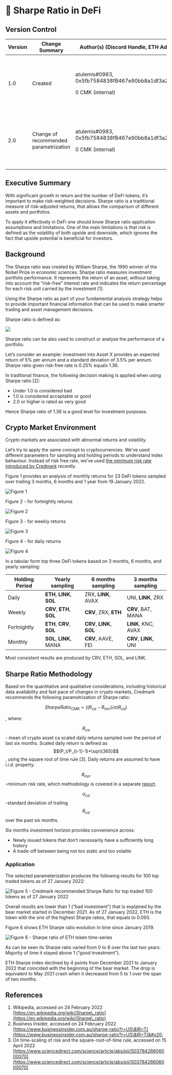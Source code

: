 # 🚀 Sharpe Ratio in DeFi

## **Version Control**

| **Version** | **Change Summary**                    | **Author(s) (Discord Handle, ETH Address, Reward)**                                         | **Reviewer(s) (Discord Handle, ETH Address, Reward)**                                                                                                                                | **Submission Date** |
| ----------- | ------------------------------------- | ------------------------------------------------------------------------------------------- | ------------------------------------------------------------------------------------------------------------------------------------------------------------------------------------ | ------------------- |
| 1.0         | Created                               | <p>atulemis#0983,<br>0x5fb7584838fB467e90bb8a1df3a278482e34E856,</p><p>0 CMK (internal)</p> | <p>Harri Tarni,<br>0x295B61866dAA53a76CE4b3a927EFAF0059b4a90A,<br>0 CMK (internal)<br><br>JeSuisCollier#0315,<br>0x2588B6be7A132e137Be9A6f08eB09C359688b150,<br>0 CMK (internal)</p> | 1 March 2022        |
| 2.0         | Change of recommended parametrization | <p>atulemis#0983,<br>0x5fb7584838fB467e90bb8a1df3a278482e34E856,</p><p>0 CMK (internal)</p> | <p>Harri Tarni,<br>0x295B61866dAA53a76CE4b3a927EFAF0059b4a90A,<br>0 CMK (internal)<br><br>JeSuisCollier#0315,<br>0x2588B6be7A132e137Be9A6f08eB09C359688b150,<br>0 CMK (internal)</p> | 20 April 2022       |

## Executive Summary

With significant growth in return and the number of DeFi tokens, it’s important to make risk-weighted decisions. Sharpe ratio is a traditional measure of risk-adjusted returns, that allows the comparison of different assets and portfolios.

To apply it effectively in DeFi one should know Sharpe ratio application assumptions and limitations. One of the main limitations is that risk is defined as the volatility of both upside and downside, which ignores the fact that upside potential is beneficial for investors.

## Background

The Sharpe ratio was created by William Sharpe, the 1990 winner of the Nobel Prize in economic sciences. Sharpe ratio measures investment portfolio performance. It represents the return of an asset, without taking into account the “risk-free” interest rate and indicates the return percentage for each risk unit carried by the investment \[1].

Using the Sharpe ratio as part of your fundamental analysis strategy helps to provide important financial information that can be used to make smarter trading and asset management decisions.

Sharpe ratio is defined as:

![](<../../.gitbook/assets/image (6).png>)

Sharpe ratio can be also used to construct or analyse the performance of a portfolio.

Let’s consider an example: investment into Asset X provides an expected return of 5% per annum and a standard deviation of 3.5% per annum. Sharpe ratio given risk-free rate is 0.25% equals 1.36.

In traditional finance, the following decision making is applied when using Sharpe ratio \[2]:

* Under 1.0 is considered bad
* 1.0 is considered acceptable or good
* 2.0 or higher is rated as very good

Hence Sharpe ratio of 1.36 is a good level for investment purposes.

## Crypto Market Environment

Crypto markets are associated with abnormal returns and volatility.

Let’s try to apply the same concept to cryptocurrencies. We’ve used different parameters for sampling and holding periods to understand index behaviour. Instead of risk free rate, we’ve used [the minimum risk rate introduced by Credmark](https://docs.credmark.com/credmark-risk-library/analytics/data/modeling/minimum-risk-rate-of-defi) recently.

Figure 1 provides an analysis of monthly returns for 23 DeFi tokens sampled over trailing 3 months, 6 months and 1 year from 19 January 2022.

![Figure 1](<../../.gitbook/assets/image (7).png>)

Figure 2 - for fortnightly returns

![Figure 2](<../../.gitbook/assets/image (8) (1) (1).png>)

Figure 3 - for weekly returns

![Figure 3](<../../.gitbook/assets/image (6) (1).png>)

Figure 4 - for daily returns

![Figure 4](<../../.gitbook/assets/image (12).png>)

In a tabular form top three DeFi tokens based on 3 months, 6 months, and yearly sampling:

| Holding Period | Yearly sampling            | 6 months sampling          | 3 months sampling      |
| -------------- | -------------------------- | -------------------------- | ---------------------- |
| Daily          | **ETH**, **LINK**, **SOL** | ZRX, **LINK**, AVAX        | UNI, **LINK**, ZRX     |
| Weekly         | **CRV**, **ETH**, **SOL**  | **CRV**, ZRX, **ETH**      | **CRV**, BAT, MANA     |
| Fortnightly    | **ETH**, **CRV**, **SOL**  | **CRV**, **LINK**, **SOL** | **LINK**, KNC, AVAX    |
| Monthly        | **SOL**, **LINK**, MANA    | **CRV**, AAVE, FEI         | **CRV**, **LINK**, UNI |

&#x20;Most consistent results are produced by CRV, ETH, SOL, and LINK.

## Sharpe Ratio Methodology

Based on the quantitative and qualitative considerations, including historical data availability and fast pace of changes in crypto markets, Credmark recommends the following parametrization of Sharpe ratio:

&#x20;

$$
SharpeRatio_{CMK} = ((R_{ca}-R_{mrr})/\sigma(R_{ca})
$$

, where:

$$R_{ca}$$ - mean of crypto asset ca scaled daily returns sampled over the period of last six months. Scaled daily return is defined as $$(P_t/P_{t-1}-1)*\sqrt{365}$$, using the square root of time rule \[3]. Daily returns are assumed to have i.i.d. property.

$$R_{mrr}$$-minimum risk rate, which methodology is covered in a separate [report](../data/modeling/risk-free-rate.md).

$$\sigma_{ca}$$-standard deviation of trailing $$R_{ca}$$ over the past six months.

Six months investment horizon provides convenience across:&#x20;

* Newly issued tokens that don’t necessarily have a sufficiently long history
* A trade-off between being not too static and too volatile

### Application

The selected parameterization produces the following results for 100 top traded tokens as of 27 January 2022:

![Figure 5 - Credmark recommended Sharpe Ratio for top traded 100 tokens as of 27 January 2022](https://lh6.googleusercontent.com/QgqTkInhH9Q8cvmw-3k3PvgX3I-zPHxcU4-Ixhuj7UOn2wWipE1eKQIHM-M2YlRV-EATFSVwQfJfYDRL9iG6JEFlkqtw-v42gwAGcWyofRKQl9vE\_tZ-UqWJivpUOuxB9kCibNU)

Overall results are lower than 1 (“bad investment”) that is explained by the bear market started in December 2021. As of 27 January 2022, ETH is the token with the one of the highest Sharpe ratios, that equals to 0.093.

Figure 6 shows ETH Sharpe ratio evolution in time since January 2019.

![Figure 6 - Sharpe ratio of ETH token time-series](https://lh3.googleusercontent.com/Pn1fQDnpVsow4C-7IdNugoN6ChtLbW0h5PoDsj5anfSCthuOPOgBICROcBvqJxNrFNqExMnpA99c0IckAaaiyOYzgWjySRT9B0CxrowTPujpHzX9wbdgs0Bw26IA-\_yovQA8lpk)

As can be seen its Sharpe ratio varied from 0 to 8 over the last two years. Majority of time it stayed above 1 (“good investment”).

ETH Sharpe index declined by 4 points from December 2021 to January 2022 that coincided with the beginning of the bear market. The drop is equivalent to May 2021 crash when it decreased from 5 to 1 over the span of two months.

## References

1. Wikipedia, accessed on 24 February 2022\
   [https://en.wikipedia.org/wiki/Sharpe\_ratio](https://en.wikipedia.org/wiki/Sharpe\_ratio)
2. Business Insider, accessed on 24 February 2022\
   [https://www.businessinsider.com.au/sharpe-ratio?r=US\&IR=T](https://www.businessinsider.com.au/sharpe-ratio?r=US\&IR=T)&#x20;
3. On time-scaling of risk and the square-root-of-time rule, accessed on 15 April 2022\
   [https://www.sciencedirect.com/science/article/abs/pii/S0378426606000070](https://www.sciencedirect.com/science/article/abs/pii/S0378426606000070)
